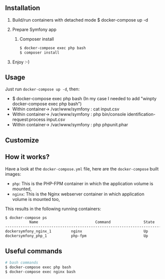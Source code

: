 
## Installation


1. Build/run containers with detached mode
   $ docker-compose up -d

2. Prepare Symfony app
 
    1. Composer install

        ```bash
        $ docker-compose exec php bash
        $ composer install
        
3. Enjoy :-)

## Usage

Just run `docker-compose up -d`, then:
* $ docker-compose exec php bash (In my case I needed to add "winpty docker-compose exec php bash")
*  Within container-> /var/www/symfony : cat input.csv
*  Within container-> /var/www/symfony : php bin/console identification-request:process input.csv
*  Within container-> /var/www/symfony : php phpunit.phar
## Customize


## How it works?

Have a look at the `docker-compose.yml` file, here are the `docker-compose` built images:

* `php`: This is the PHP-FPM container in which the application volume is mounted,
* `nginx`: This is the Nginx webserver container in which application volume is mounted too,

This results in the following running containers:

```bash
$ docker-compose ps
           Name                          Command               State              Ports            
--------------------------------------------------------------------------------------------------
dockersymfony_nginx_1         nginx                            Up      443/tcp, 0.0.0.0:80->80/tcp
dockersymfony_php_1           php-fpm                          Up      0.0.0.0:9000->9000/tcp      
```

## Useful commands

```bash
# bash commands
$ docker-compose exec php bash
$ docker-compose exec nginx bash

